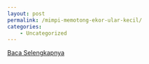 ```yaml
---
layout: post
permalink: /mimpi-memotong-ekor-ular-kecil/
categories:
    - Uncategorized
---
```


[Baca Selengkapnya](/03)